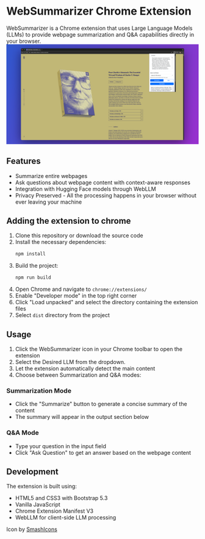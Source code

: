 # WebSummarizer Chrome Extension

WebSummarizer is a Chrome extension that uses Large Language Models (LLMs) to provide webpage summarization and Q&A capabilities directly in your browser.
![WebSummarizer Screenshot](screenshot.png)

## Features

- Summarize entire webpages
- Ask questions about webpage content with context-aware responses
- Integration with Hugging Face models through WebLLM
- Privacy Preserved - All the processing happens in your browser without ever leaving your machine

## Adding the extension to chrome

1. Clone this repository or download the source code
2. Install the necessary dependencies:
    ```bash
    npm install 
    ```
3. Build the project:
    ```bash
    npm run build 
    ```
2. Open Chrome and navigate to `chrome://extensions/`
3. Enable "Developer mode" in the top right corner
4. Click "Load unpacked" and select the directory containing the extension files
5. Select `dist` directory from the project

## Usage

1. Click the WebSummarizer icon in your Chrome toolbar to open the extension
2. Select the Desired LLM from the dropdown.
3. Let the extension automatically detect the main content
4. Choose between Summarization and Q&A modes:

### Summarization Mode
- Click the "Summarize" button to generate a concise summary of the content
- The summary will appear in the output section below

### Q&A Mode
- Type your question in the input field
- Click "Ask Question" to get an answer based on the webpage content

## Development

The extension is built using:
- HTML5 and CSS3 with Bootstrap 5.3
- Vanilla JavaScript
- Chrome Extension Manifest V3
- WebLLM for client-side LLM processing

Icon by [SmashIcons](https://www.flaticon.com/authors/smashicons)
